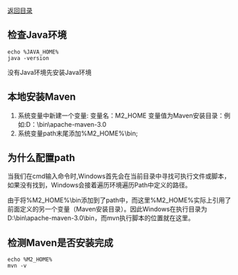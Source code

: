 [返回目录](../README.md)

## 检查Java环境
~~~
echo %JAVA_HOME%
java -version
~~~
没有Java环境先安装Java环境

## 本地安装Maven

1. 系统变量中新建一个变量:
变量名：M2_HOME
变量值为Maven安装目录：例如:D：\bin\apache-maven-3.0
2. 系统变量path末尾添加%M2_HOME%\bin;

## 为什么配置path
当我们在cmd输入命令时,Windows首先会在当前目录中寻找可执行文件或脚本，如果没有找到，Windows会接着遍历环境遍历Path中定义的路径。

由于将%M2_HOME%\bin添加到了path中，而这里%M2_HOME%实际上引用了前面定义的另一个变量（Maven安装目录）。因此Windows在执行目录为D:\bin\apache-maven-3.0\bin，而mvn执行脚本的位置就在这里。

## 检测Maven是否安装完成
~~~
echo %M2_HOME%
mvn -v
~~~